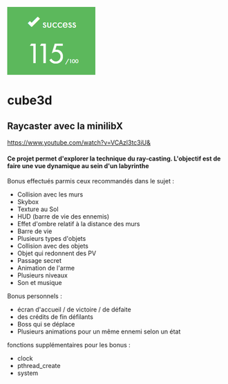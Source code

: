 ![Final Grade](https://github.com/TontonPizza/cube3d/blob/master/115.png)

# cube3d
## Raycaster avec la minilibX

https://www.youtube.com/watch?v=VCAzl3tc3iU&

#### Ce projet permet d'explorer la technique du ray-casting. L'objectif est de faire une vue dynamique au sein d'un labyrinthe 

Bonus effectués parmis ceux recommandés dans le sujet :
* Collision avec les murs
* Skybox
* Texture au Sol
* HUD (barre de vie des ennemis)
* Effet d'ombre relatif à la distance des murs
* Barre de vie
* Plusieurs types d'objets
* Collision avec des objets
* Objet qui redonnent des PV
* Passage secret
* Animation de l'arme
* Plusieurs niveaux
* Son et musique

Bonus personnels :
* écran d'accueil / de victoire / de défaite
* des crédits de fin défilants
* Boss qui se déplace
* Plusieurs animations pour un même ennemi selon un état

fonctions supplémentaires pour les bonus :
* clock
* pthread_create
* system
